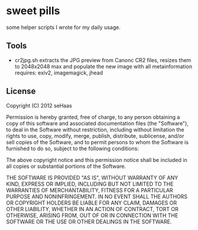 sweet pills
===========

some helper scripts I wrote for my daily usage.


Tools
-----

* cr2jpg.sh 
extracts the JPG preview from Canonc CR2 files, resizes them to 2048x2048 max and populate the new image with all metainformation
requires: exiv2, imagemagick, jhead


License
-------

Copyright (C) 2012 seHaas

Permission is hereby granted, free of charge, to any person obtaining a copy of this software and associated documentation files (the "Software"), to deal in the Software without restriction, including without limitation the rights to use, copy, modify, merge, publish, distribute, sublicense, and/or sell copies of the Software, and to permit persons to whom the Software is furnished to do so, subject to the following conditions:

The above copyright notice and this permission notice shall be included in all copies or substantial portions of the Software.

THE SOFTWARE IS PROVIDED "AS IS", WITHOUT WARRANTY OF ANY KIND, EXPRESS OR IMPLIED, INCLUDING BUT NOT LIMITED TO THE WARRANTIES OF MERCHANTABILITY, FITNESS FOR A PARTICULAR PURPOSE AND NONINFRINGEMENT. IN NO EVENT SHALL THE AUTHORS OR COPYRIGHT HOLDERS BE LIABLE FOR ANY CLAIM, DAMAGES OR OTHER LIABILITY, WHETHER IN AN ACTION OF CONTRACT, TORT OR OTHERWISE, ARISING FROM, OUT OF OR IN CONNECTION WITH THE SOFTWARE OR THE USE OR OTHER DEALINGS IN THE SOFTWARE.

